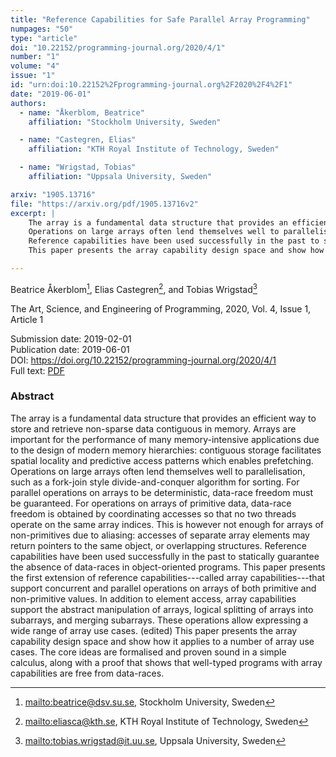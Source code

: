 ```yaml
---
title: "Reference Capabilities for Safe Parallel Array Programming"
numpages: "50"
type: "article"
doi: "10.22152/programming-journal.org/2020/4/1"
number: "1"
volume: "4"
issue: "1"
id: "urn:doi:10.22152%2Fprogramming-journal.org%2F2020%2F4%2F1"
date: "2019-06-01"
authors: 
  - name: "Åkerblom, Beatrice"
    affiliation: "Stockholm University, Sweden"

  - name: "Castegren, Elias"
    affiliation: "KTH Royal Institute of Technology, Sweden"

  - name: "Wrigstad, Tobias"
    affiliation: "Uppsala University, Sweden"

arxiv: "1905.13716"
file: "https://arxiv.org/pdf/1905.13716v2"
excerpt: |
    The array is a fundamental data structure that provides an efficient way to store and retrieve non-sparse data contiguous in memory. Arrays are important for the performance of many memory-intensive applications due to the design of modern memory hierarchies: contiguous storage facilitates spatial locality and predictive access patterns which enables prefetching.
    Operations on large arrays often lend themselves well to parallelisation, such as a fork-join style divide-and-conquer algorithm for sorting. For parallel operations on arrays to be deterministic, data-race freedom must be guaranteed. For operations on arrays of primitive data, data-race freedom is obtained by coordinating accesses so that no two threads operate on the same array indices. This is however not enough for arrays of non-primitives due to aliasing: accesses of separate array elements may return pointers to the same object, or overlapping structures.
    Reference capabilities have been used successfully in the past to statically guarantee the absence of data-races in object-oriented programs. This paper presents the first extension of reference capabilities---called array capabilities---that support concurrent and parallel operations on arrays of both primitive and non-primitive values. In addition to element access, array capabilities support the abstract manipulation of arrays, logical splitting of arrays into subarrays, and merging subarrays. These operations allow expressing a wide range of array use cases. (edited) 
    This paper presents the array capability design space and show how it applies to a number of array use cases. The core ideas are formalised and proven sound in a simple calculus, along with a proof that shows that well-typed programs with array capabilities are free from data-races.

---
```

Beatrice Åkerblom[^1], Elias Castegren[^2], and Tobias Wrigstad[^3]

The Art, Science, and Engineering of Programming, 2020, Vol. 4, Issue 1, Article 1

Submission date: 2019-02-01  
Publication date: 2019-06-01  
DOI: <https://doi.org/10.22152/programming-journal.org/2020/4/1>  
Full text: [PDF](https://arxiv.org/pdf/1905.13716v2)  


### Abstract

The array is a fundamental data structure that provides an efficient way to store and retrieve non-sparse data contiguous in memory. Arrays are important for the performance of many memory-intensive applications due to the design of modern memory hierarchies: contiguous storage facilitates spatial locality and predictive access patterns which enables prefetching.
Operations on large arrays often lend themselves well to parallelisation, such as a fork-join style divide-and-conquer algorithm for sorting. For parallel operations on arrays to be deterministic, data-race freedom must be guaranteed. For operations on arrays of primitive data, data-race freedom is obtained by coordinating accesses so that no two threads operate on the same array indices. This is however not enough for arrays of non-primitives due to aliasing: accesses of separate array elements may return pointers to the same object, or overlapping structures.
Reference capabilities have been used successfully in the past to statically guarantee the absence of data-races in object-oriented programs. This paper presents the first extension of reference capabilities---called array capabilities---that support concurrent and parallel operations on arrays of both primitive and non-primitive values. In addition to element access, array capabilities support the abstract manipulation of arrays, logical splitting of arrays into subarrays, and merging subarrays. These operations allow expressing a wide range of array use cases. (edited) 
This paper presents the array capability design space and show how it applies to a number of array use cases. The core ideas are formalised and proven sound in a simple calculus, along with a proof that shows that well-typed programs with array capabilities are free from data-races.


[^1]: <mailto:beatrice@dsv.su.se>, Stockholm University, Sweden
[^2]: <mailto:eliasca@kth.se>, KTH Royal Institute of Technology, Sweden
[^3]: <mailto:tobias.wrigstad@it.uu.se>, Uppsala University, Sweden

